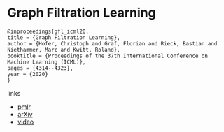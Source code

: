 # Graph Filtration Learning

```
@inproceedings{gfl_icml20,
title = {Graph Filtration Learning},
author = {Hofer, Christoph and Graf, Florian and Rieck, Bastian and Niethammer, Marc and Kwitt, Roland},
booktitle = {Proceedings of the 37th International Conference on Machine Learning (ICML)},
pages = {4314--4323},
year = {2020}
}
```

links
- [pmlr](http://proceedings.mlr.press/v119/hofer20b.html)
- [arXiv](https://arxiv.org/abs/1905.10996)
- [video](https://slideslive.com/38928158)
